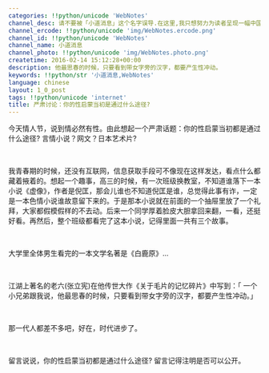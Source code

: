 ```yaml
---
categories: !!python/unicode 'WebNotes'
channel_desc: 请不要被「小道消息」这个名字误导.在这里,我只想努力为读者呈现一幅中国互联网的清明上河图.
channel_ercode: !!python/unicode 'img/WebNotes.ercode.png'
channel_id: !!python/unicode 'WebNotes'
channel_name: 小道消息
channel_photo: !!python/unicode 'img/WebNotes.photo.png'
createtime: 2016-02-14 15:12:28+00:00
description: 他最思春的时候，只要看到带女字旁的汉字，都要产生性冲动。
keywords: !!python/str '小道消息,WebNotes'
language: chinese
layout: 1_0_post
tags: !!python/unicode 'internet'
title: 严肃讨论：你的性启蒙当初是通过什么途径?
---
```

<div class="rich_media_content" id="js_content">
<p>
         今天情人节，说到情必然有性。由此想起一个严肃话题：你的性启蒙当初都是通过什么途径? 言情小说？网文？日本艺术片?
        </p>
<p>
<br/>
</p>
<p>
         我青春期的时候，还没有互联网，信息获取手段可不像现在这样发达，看点什么都藏着掖着的。想起一个趣事，高三的时候，有一次班级换教室，不知道谁落下一本小说《虚像》，作者是倪匡，那会儿谁也不知道倪匡是谁，总觉得此事有诈，一定是一本色情小说谁故意留下来的。于是那本小说就在前面的一个抽屉里放了一个礼拜，大家都假模假样的不去动。后来一个同学厚着脸皮大胆拿回来翻，一看，还挺好看。再然后，整个班级都看完了这本小说，记得里面一共有三个故事。
        </p>
<p>
<br/>
</p>
<p>
         大学里全体男生看完的一本文学名著是《白鹿原》…
        </p>
<p>
<br/>
</p>
<p>
         江湖上著名的老六(张立宪)在他传世大作《关于毛片的记忆碎片》中写到：「 一个小兄弟跟我说，他最思春的时候，只要看到带女字旁的汉字，都要产生性冲动。」
        </p>
<p>
<br/>
</p>
<p>
         那一代人都差不多吧，好在，时代进步了。
        </p>
<p>
<br/>
</p>
<p>
         留言说说，你的性启蒙当初都是通过什么途径? 留言记得注明是否可以公开。
        </p>
</div>